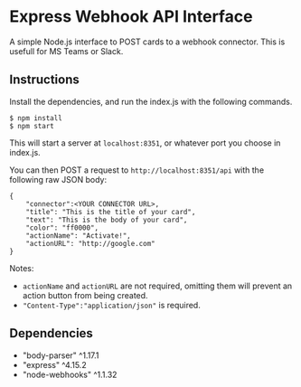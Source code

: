# Express Webhook API Interface

A simple Node.js interface to POST cards to a webhook connector. This is usefull for MS Teams or Slack.

## Instructions

Install the dependencies, and run the index.js with the following commands.

```
$ npm install
$ npm start
```
This will start a server at `localhost:8351`, or whatever port you choose in index.js.

You can then POST a request to `http://localhost:8351/api` with the following raw JSON body:
```
{
    "connector":<YOUR CONNECTOR URL>,
    "title": "This is the title of your card",
    "text": "This is the body of your card",
    "color": "ff0000",
    "actionName": "Activate!",
    "actionURL": "http://google.com"
}
```
Notes:
- `actionName` and `actionURL` are not required, omitting them will prevent an action button from being created.
- `"Content-Type":"application/json"` is required.


## Dependencies
- "body-parser" ^1.17.1
- "express" ^4.15.2
- "node-webhooks" ^1.1.32
